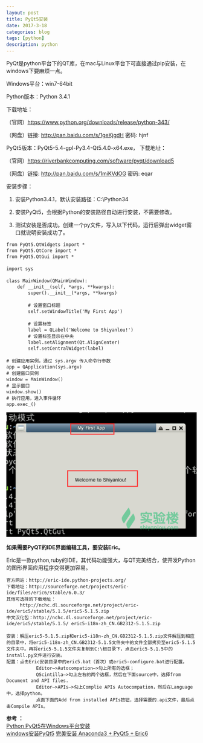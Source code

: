 ```yaml
---
layout: post
title: PyQt5安装    
date: 2017-3-18
categories: blog
tags: [python]
description: python
---
```


PyQt是python平台下的QT库，在mac与Linux平台下可直接通过pip安装，在windows下要麻烦一点。     

Windows平台：win7-64bit

Python版本：Python 3.4.1

下载地址：

（官网）https://www.python.org/downloads/release/python-343/

（网盘）链接: http://pan.baidu.com/s/1geKjgdH 密码: hjnf

PyQt5版本：PyQt5-5.4-gpl-Py3.4-Qt5.4.0-x64.exe，
下载地址：

（官网）https://riverbankcomputing.com/software/pyqt/download5

（网盘）链接: http://pan.baidu.com/s/1miKVdOG 密码: eqar


安装步骤：

1.  安装Python3.4.1，默认安装路径：C:\Python34

2. 安装PyQt5，会根据Python的安装路径自动进行安装，不需要修改。

3. 测试安装是否成功。创建一个py文件，写入以下代码，运行后弹出widget窗口就说明安装成功了。

```
from PyQt5.QtWidgets import *
from PyQt5.QtCore import *
from PyQt5.QtGui import *

import sys

class MainWindow(QMainWindow):
    def __init__(self, *args, **kwargs):
        super().__init__(*args, **kwargs)

        # 设置窗口标题
        self.setWindowTitle('My First App')

        # 设置标签
        label = QLabel('Welcome to Shiyanlou!')
        # 设置标签显示在中央
        label.setAlignment(Qt.AlignCenter)
        self.setCentralWidget(label)

# 创建应用实例，通过 sys.argv 传入命令行参数
app = QApplication(sys.argv)
# 创建窗口实例
window = MainWindow()
# 显示窗口
window.show()
# 执行应用，进入事件循环
app.exec_()
```

![](https://raw.githubusercontent.com/whuhan2013/newImage/master/python/p1.png)

**如果需要PyQT的IDE界面编辑工具，要安装Eric。**  

Eric是一款python,ruby的IDE，其代码功能强大，与QT完美结合，使开发Python的图形界面应用程序变得更加容易。

```
官方网站：http://eric-ide.python-projects.org/
下载地址：http://sourceforge.net/projects/eric-ide/files/eric6/stable/6.0.3/
其他可选择的下载地址：
     http://nchc.dl.sourceforge.net/project/eric-ide/eric5/stable/5.1.5/eric5-5.1.5.zip
中文汉化包：http://nchc.dl.sourceforge.net/project/eric-ide/eric5/stable/5.1.5/ eric5-i18n-zh_CN.GB2312-5.1.5.zip   

安装：解压eric5-5.1.5.zip和eric5-i18n-zh_CN.GB2312-5.1.5.zip文件解压到相应的目录中，将eric5-i18n-zh_CN.GB2312-5.1.5文件夹中的文件全部拷贝至eric5-5.1.5文件夹中。再将eric5-5.1.5文件夹复制到C:\根目录下，点击eric5-5.1.5中的install.py文件进行安装。
配置：点击Eric安装目录中的eric5.bat（首次）或eric5-configure.bat进行配置。
           Editor—>Autocompation—>勾上所有的选框；
           QScintilla—>勾上左右的两个选框，然后在下面source中，选择from Document and API files.
           Editor—>APIs—>勾上Complie APIs Autocompation，然后在Language中，选择python。
           点面下面的Add from installed APIs按钮，选择需要的.api文件，最后点击Compile APIs。
```

**参考 ：**          
[Python PyQt5在Windows平台安装](http://blog.csdn.net/youngwhz1/article/details/51178104)    
[ windows安装PyQt5](http://blog.csdn.net/chaofanchang/article/details/50595446?locationNum=10)
[完美安装 Anaconda3 + PyQt5 + Eric6](http://blog.csdn.net/weiaitaowang/article/details/52045360)